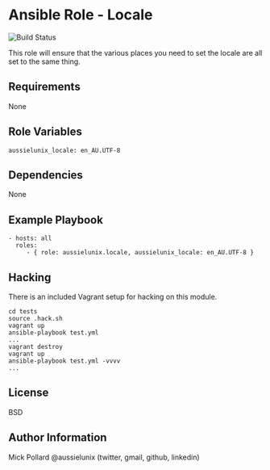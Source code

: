 # Ansible Role - Locale

![Build Status](https://circleci.com/gh/aussielunix/ansible-locale/tree/master.svg?style=shield&circle-token=af1c34bff05f50824300dc8b436b9e0a6bd564da "CircleCI Build Status")

This role will ensure that the various places you need to set the locale are all set to the same thing.

## Requirements

None

## Role Variables

```
aussielunix_locale: en_AU.UTF-8
```

## Dependencies

None

## Example Playbook

    - hosts: all
      roles:
         - { role: aussielunix.locale, aussielunix_locale: en_AU.UTF-8 }

## Hacking

There is an included Vagrant setup for hacking on this module.  

```
cd tests
source .hack.sh
vagrant up
ansible-playbook test.yml
...
vagrant destroy
vagrant up
ansible-playbook test.yml -vvvv
...
```

## License

BSD

## Author Information

Mick Pollard
@aussielunix (twitter, gmail, github, linkedin)
